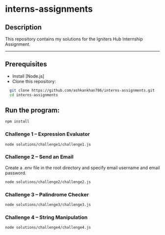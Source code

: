# interns-assignments

## **Description**

This repository contains my solutions for the Igniters Hub Internship Assignment.

---

## **Prerequisites**

- Install [Node.js]
- Clone this repository:

```bash
  git clone https://github.com/ashkankhan786/interns-assignments.git
  cd interns-assignments
```

## **Run the program**:

```bash
npm install
```

### Challenge 1 – Expression Evaluator

```bash
node solutions/challenge1/challenge1.js
```

### Challenge 2 – Send an Email

Create a .env file in the root directory and specify email username and email password.

```bash
node solutions/challenge2/challenge2.js
```

### Challenge 3 – Palindrome Checker

```bash
node solutions/challenge3/challenge3.js
```

### Challenge 4 – String Manipulation

```bash
node solutions/challenge4/challenge4.js
```
